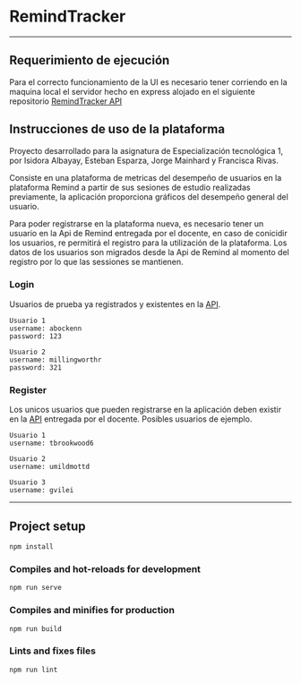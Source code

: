 # RemindTracker


---
## Requerimiento de ejecución
Para el correcto funcionamiento de la UI es necesario tener corriendo en la maquina local el servidor hecho en express alojado en el siguiente repositorio [RemindTracker API](https://github.com/Esteb4nx/remind-tracker-api)


## Instrucciones de uso de la plataforma
Proyecto desarrollado para la asignatura de Especialización tecnológica 1, por Isidora Albayay, Esteban Esparza, Jorge Mainhard y Francisca Rivas.

Consiste en una plataforma de metricas del desempeño de usuarios en la plataforma Remind a partir de sus sesiones de estudio realizadas previamente, la aplicación proporciona gráficos del desempeño general del usuario.

Para poder registrarse en la plataforma nueva, es necesario tener un usuario en la Api de Remind entregada por el docente, en caso de conicidir los usuarios, re permitirá el registro para la utilización de la plataforma. Los datos de los usuarios son migrados desde la Api de Remind al momento del registro por lo que las sessiones se mantienen.

### Login
Usuarios de prueba ya registrados y existentes en la [API](https://7qak3a37b4dh7kisebhllubdxq0dnehm.lambda-url.us-east-1.on.aws).
```
Usuario 1
username: abockenn
password: 123

Usuario 2
username: millingworthr
password: 321
```

### Register
Los unicos usuarios que pueden registrarse en la aplicación deben existir en la [API](https://7qak3a37b4dh7kisebhllubdxq0dnehm.lambda-url.us-east-1.on.aws)
 entregada por el docente.
 Posibles usuarios de ejemplo.
```
Usuario 1
username: tbrookwood6

Usuario 2
username: umildmottd

Usuario 3
username: gvilei
```

---

## Project setup
```
npm install
```

### Compiles and hot-reloads for development
```
npm run serve
```

### Compiles and minifies for production
```
npm run build
```

### Lints and fixes files
```
npm run lint
```
